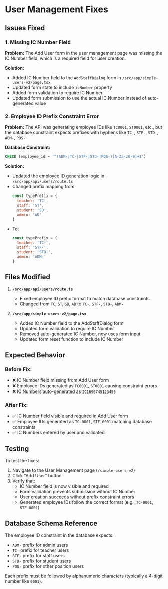 # User Management Fixes

## Issues Fixed

### 1. Missing IC Number Field
**Problem:** The Add User form in the user management page was missing the IC Number field, which is a required field for user creation.

**Solution:** 
- Added IC Number field to the `AddStaffDialog` form in `/src/app/simple-users-v2/page.tsx`
- Updated form state to include `icNumber` property
- Added form validation to require IC Number
- Updated form submission to use the actual IC Number instead of auto-generated value

### 2. Employee ID Prefix Constraint Error
**Problem:** The API was generating employee IDs like `TC0001`, `ST0001`, etc., but the database constraint expects prefixes with hyphens like `TC-`, `STF-`, `STD-`, `ADM-`, `POS-`.

**Database Constraint:**
```sql
CHECK (employee_id ~ '^(ADM-|TC-|STF-|STD-|POS-)[A-Za-z0-9]+$')
```

**Solution:** 
- Updated the employee ID generation logic in `/src/app/api/users/route.ts`
- Changed prefix mapping from:
  ```javascript
  const typePrefix = {
    teacher: 'TC',
    staff: 'ST', 
    student: 'SD',
    admin: 'AD'
  }
  ```
- To:
  ```javascript
  const typePrefix = {
    teacher: 'TC-',
    staff: 'STF-',
    student: 'STD-', 
    admin: 'ADM-'
  }
  ```

## Files Modified

1. **`/src/app/api/users/route.ts`**
   - Fixed employee ID prefix format to match database constraints
   - Changed from `TC`, `ST`, `SD`, `AD` to `TC-`, `STF-`, `STD-`, `ADM-`

2. **`/src/app/simple-users-v2/page.tsx`**
   - Added IC Number field to the AddStaffDialog form
   - Updated form validation to require IC Number
   - Removed auto-generated IC Number, now uses form input
   - Updated form reset function to include IC Number

## Expected Behavior

### Before Fix:
- ❌ IC Number field missing from Add User form
- ❌ Employee IDs generated as `TC0001`, `ST0001` causing constraint errors
- ❌ IC Numbers auto-generated as `IC1696745123456`

### After Fix:
- ✅ IC Number field visible and required in Add User form
- ✅ Employee IDs generated as `TC-0001`, `STF-0001` matching database constraints
- ✅ IC Numbers entered by user and validated

## Testing

To test the fixes:

1. Navigate to the User Management page (`/simple-users-v2`)
2. Click "Add User" button
3. Verify that:
   - IC Number field is now visible and required
   - Form validation prevents submission without IC Number
   - User creation succeeds without prefix constraint errors
   - Generated employee IDs follow the correct format (e.g., `TC-0001`, `STF-0001`)

## Database Schema Reference

The employee ID constraint in the database expects:
- `ADM-` prefix for admin users
- `TC-` prefix for teacher users  
- `STF-` prefix for staff users
- `STD-` prefix for student users
- `POS-` prefix for other position users

Each prefix must be followed by alphanumeric characters (typically a 4-digit number like `0001`).